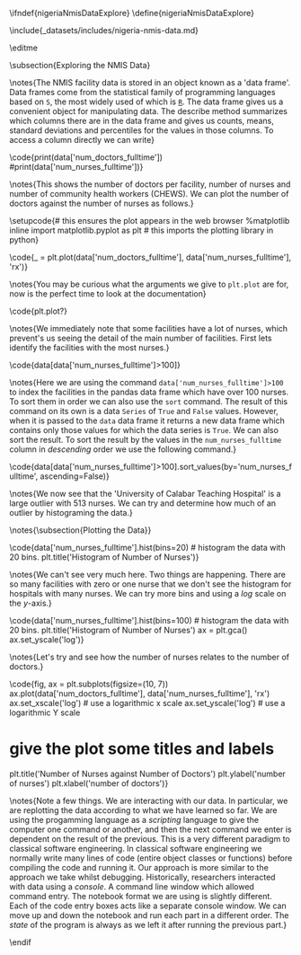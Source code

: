 \ifndef{nigeriaNmisDataExplore}
\define{nigeriaNmisDataExplore}


\include{_datasets/includes/nigeria-nmis-data.md}

\editme

\subsection{Exploring the NMIS Data}

\notes{The NMIS facility data is stored in an object known as a 'data frame'. Data frames come from the statistical family of programming languages based on `S`, the most widely used of which is [`R`](http://en.wikipedia.org/wiki/R_(programming_language)). The data frame gives us a convenient object for manipulating data. The describe method summarizes which columns there are in the data frame and gives us counts, means, standard deviations and percentiles for the values in those columns. To access a column directly we can write}

\code{print(data['num_doctors_fulltime'])
#print(data['num_nurses_fulltime'])}

\notes{This shows the number of doctors per facility, number of nurses and number of community health workers (CHEWS). We can plot the number of doctors against the number of nurses as follows.}

\setupcode{# this ensures the plot appears in the web browser
%matplotlib inline 
import matplotlib.pyplot as plt # this imports the plotting library in python}

\code{_ = plt.plot(data['num_doctors_fulltime'], data['num_nurses_fulltime'], 'rx')}

\notes{You may be curious what the arguments we give to `plt.plot` are for, now is the perfect time to look at the documentation}

\code{plt.plot?}

\notes{We immediately note that some facilities have a lot of nurses, which prevent's us seeing the detail of the main number of facilities. First lets identify the facilities with the most nurses.}

\code{data[data['num_nurses_fulltime']>100]}

\notes{Here we are using the command `data['num_nurses_fulltime']>100` to index the facilities in the pandas data frame which have over 100 nurses. To sort them in order we can also use the `sort` command. The result of this command on its own is a data `Series` of `True` and `False` values. However, when it is passed to the `data` data frame it returns a new data frame which contains only those values for which the data series is `True`. We can also sort the result. To sort the result by the values in the `num_nurses_fulltime` column in *descending* order we use the following command.}

\code{data[data['num_nurses_fulltime']>100].sort_values(by='num_nurses_fulltime', ascending=False)}

\notes{We now see that the 'University of Calabar Teaching Hospital' is a large outlier with 513 nurses. We can try and determine how much of an outlier by histograming the data.}

\notes{\subsection{Plotting the Data}}

\code{data['num_nurses_fulltime'].hist(bins=20) # histogram the data with 20 bins.
plt.title('Histogram of Number of Nurses')}

\notes{We can't see very much here. Two things are happening. There are so many facilities with zero or one nurse that we don't see the histogram for hospitals with many nurses. We can try more bins and using a *log* scale on the $y$-axis.}

\code{data['num_nurses_fulltime'].hist(bins=100) # histogram the data with 20 bins.
plt.title('Histogram of Number of Nurses')
ax = plt.gca()
ax.set_yscale('log')}

\notes{Let's try and see how the number of nurses relates to the number of doctors.}

\code{fig, ax = plt.subplots(figsize=(10, 7)) 
ax.plot(data['num_doctors_fulltime'], data['num_nurses_fulltime'], 'rx')
ax.set_xscale('log') # use a logarithmic x scale
ax.set_yscale('log') # use a logarithmic Y scale
# give the plot some titles and labels
plt.title('Number of Nurses against Number of Doctors')
plt.ylabel('number of nurses')
plt.xlabel('number of doctors')}

\notes{Note a few things. We are interacting with our data. In particular, we are replotting the data according to what we have learned so far. We are using the progamming language as a *scripting* language to give the computer one command or another, and then the next command we enter is dependent on the result of the previous. This is a very different paradigm to classical software engineering. In classical software engineering we normally write many lines of code (entire object classes or functions) before compiling the code and running it. Our approach is more similar to the approach we take whilst debugging. Historically, researchers interacted with data using a *console*. A command line window which allowed command entry. The notebook format we are using is slightly different. Each of the code entry boxes acts like a separate console window. We can move up and down the notebook and run each part in a different order. The *state* of the program is always as we left it after running the previous part.}

\endif
